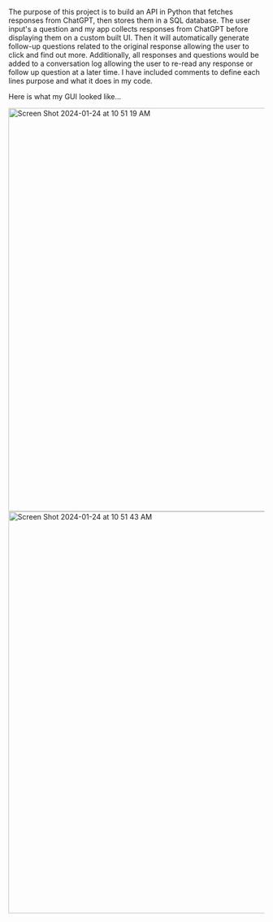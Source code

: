 The purpose of this project is to build an API in Python that fetches responses from ChatGPT, then stores them in a SQL database. 
The user input's a question and my app collects responses from ChatGPT before displaying them on a custom built UI. 
Then it will automatically generate follow-up questions related to the original response allowing the user to click and find out more. 
Additionally, all responses and questions would be added to a conversation log allowing the user to re-read any response or follow up question at a later time. 
I have included comments to define each lines purpose and what it does in my code.

Here is what my GUI looked like...


<img width="794" alt="Screen Shot 2024-01-24 at 10 51 19 AM" src="https://github.com/clayton8090/API-with-SQL-integration-/assets/143904011/486b4ab1-d1bc-40b3-883c-59e8aed7b6cf">

<img width="791" alt="Screen Shot 2024-01-24 at 10 51 43 AM" src="https://github.com/clayton8090/API-with-SQL-integration-/assets/143904011/48816dc9-b1c2-4441-8ab2-8a2ff5bb01d7">
